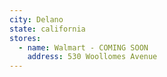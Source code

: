 ```yaml
---
city: Delano
state: california
stores:
  - name: Walmart - COMING SOON
    address: 530 Woollomes Avenue
---
```

